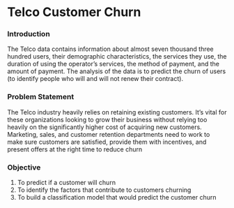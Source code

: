 # Telco Customer Churn

### Introduction

The Telco data contains information about almost seven thousand three hundred users, their demographic characteristics, the services they use, the duration of using the operator’s services, the method of payment, and the amount of payment. The analysis of the data is to predict the churn of users (to identify people who will and will not renew their contract).

### Problem Statement

The Telco industry heavily relies on retaining existing customers. It’s vital for these organizations looking to grow their business without relying too heavily on the significantly higher cost of acquiring new customers. Marketing, sales, and customer retention departments need to work to make sure customers are satisfied, provide them with incentives, and present offers at the right time to reduce churn

### Objective

1. To predict if a customer will churn
2. To identify the factors that contribute to customers churning
3. To build a classification model that would predict the customer churn

